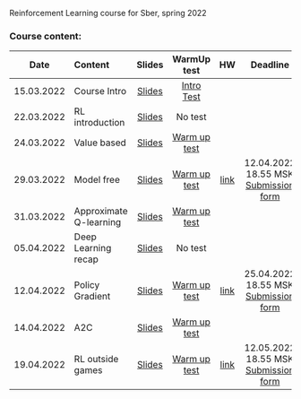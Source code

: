 Reinforcement Learning course for Sber, spring 2022

### Course content:


| Date   | Content                | Slides               | WarmUp test             | HW                  | Deadline          |
|:------:|:-----------------------|:--------------------:|:-----------------------:|:------------------------:|:----------------------:|
| 15.03.2022     | Course Intro     | [Slides](https://github.com/girafe-ai/reinforcement-learning/blob/22s_sber/day00_intro/day00_organizational__Sber_RL_22s.pdf) | [Intro Test](https://docs.google.com/forms/d/e/1FAIpQLScyIY1GjIR2efLXkFj9hFHKufSJG9kx-GMx3E2LrVmjyyqFdw/viewform?usp=sf_link) | | |
| 22.03.2022     | RL introduction     | [Slides](https://github.com/girafe-ai/reinforcement-learning/blob/22s_sber/day01_RL_intro/RL_Sber_22s_lect01_Intro_to_RL.pdf) | No test | | |
| 24.03.2022     | Value based     | [Slides](https://github.com/girafe-ai/reinforcement-learning/blob/22s_sber/day02_value_based/RL_lect02_Bellman_equations.pdf) | [Warm up test](https://docs.google.com/forms/d/e/1FAIpQLScBC8KXkUGOwKiHY4vUlJVXBGjA0Gp-OQbPgzbY8SUOwRi-Fw/viewform?usp=sf_link) | | |
| 29.03.2022     | Model free     | [Slides](https://github.com/girafe-ai/reinforcement-learning/blob/22s_sber/day03_model_free/RL_Sber_22s_lect03_Model_free_learning.pdf) | [Warm up test](https://docs.google.com/forms/d/e/1FAIpQLSfsGJNDxTF2s0uNbeqKjRD0njjakdXZ_PvGoaVFOir7JzTbNw/viewform?usp=sf_link) | [link](https://github.com/girafe-ai/reinforcement-learning/blob/22s_sber/homeworks/homework01/homework.ipynb) | 12.04.2022 18.55 MSK <br /> [Submission form](https://docs.google.com/forms/d/e/1FAIpQLSelP_L_xwCdEhxOB55hLb1LNzH45WiV3WIyG203t6xDi2RI6A/viewform?usp=sf_link) |
| 31.03.2022     | Approximate Q-learning     | [Slides](https://github.com/girafe-ai/reinforcement-learning/blob/22s_sber/day04_approx_qlearning/Sber_RL_22s_lect04_approx_q_learning.pdf) | [Warm up test](https://docs.google.com/forms/d/e/1FAIpQLSdpjuG11hjQSlDtce4gMHErmDPJ_FAVpPwZkatXnSoPCiBzAg/viewform?usp=sf_link) |  | |
| 05.04.2022     | Deep Learning recap     | [Slides](https://github.com/girafe-ai/reinforcement-learning/blob/22s_sber/day05_dl_recap/Sber_RL_22s_lect005_Deep_Learning_recap.pdf) | No test |  | |
| 12.04.2022     | Policy Gradient     | [Slides](https://github.com/girafe-ai/reinforcement-learning/blob/22s_sber/day06_policy_gradient/RL_lect06_policy_gradient.pdf) | [Warm up test](https://docs.google.com/forms/d/e/1FAIpQLSfSldKOD1Tv0LVG1h9rn3NEvJE4QVxFPpxmmlTM7NyjGuYvTQ/viewform?usp=sf_link) | [link](https://github.com/girafe-ai/reinforcement-learning/blob/22s_sber/homeworks/homework02/DQN_assignment.ipynb) | 25.04.2022 18.55 MSK <br /> [Submission form](https://docs.google.com/forms/d/e/1FAIpQLSeRO0kTslyNX8W_WJb7Snei_Ezf46lMG5DZ-8UfKzQIMFf8BQ/viewform?usp=sf_link) |
| 14.04.2022     | A2C     | [Slides](https://github.com/girafe-ai/reinforcement-learning/blob/22s_sber/day07_advantage_actor_critic/RL_lect07_a2c.pdf) | [Warm up test](https://docs.google.com/forms/d/e/1FAIpQLSfREx824Lajk-_Pc5ohlmic5QTNKDFU9gBTNaX6wf4cDlcDoQ/viewform?usp=sf_link) |  |  |
| 19.04.2022     | RL outside games     | [Slides](https://github.com/girafe-ai/reinforcement-learning/blob/22s_sber/day08_rl_outside_games/RL_lect08_scst.pdf) | [Warm up test](https://docs.google.com/forms/d/e/1FAIpQLSeja9fJn3Az0Fu_IyR1E76RUFCL6YyYc9QEMU7B3QKFm0HgtQ/viewform?usp=sf_link) | [link](https://github.com/girafe-ai/reinforcement-learning/tree/22s_sber/homeworks/homework03) |  12.05.2022 18.55 MSK <br /> [Submission form](https://docs.google.com/forms/d/e/1FAIpQLSfxAxZY33qWXduHKsTviRmorQZyFWt1KyXNm_XcGXw44nmOqg/viewform?usp=sf_link) |

